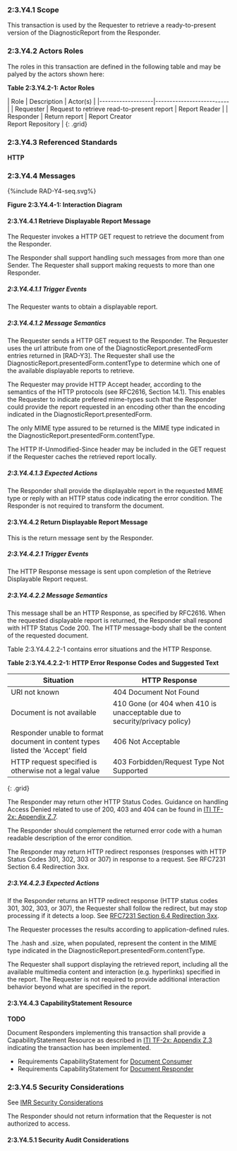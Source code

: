 ### 2:3.Y4.1 Scope

This transaction is used by the Requester to retrieve a ready-to-present version of the DiagnosticReport from the Responder.

### 2:3.Y4.2 Actors Roles

The roles in this transaction are defined in the following table and may be palyed by the actors shown here:

**Table 2:3.Y4.2-1: Actor Roles**

| Role      | Description                                   | Actor(s)          |
|-------------------|--------------------------|
| Requester | Request to retrieve read-to-present report         | Report Reader     |
| Responder | Return report  | Report Creator <br> Report Repository |
{: .grid}

### 2:3.Y4.3 Referenced Standards

**HTTP**

### 2:3.Y4.4 Messages

<div>
{%include RAD-Y4-seq.svg%}
</div>

<div style="clear: left"/>

**Figure 2:3.Y4.4-1: Interaction Diagram**

#### 2:3.Y4.4.1 Retrieve Displayable Report Message

The Requester invokes a HTTP GET request to retrieve the document from the Responder.

The Responder shall support handling such messages from more than one Sender. The Requester shall support making requests to more than one Responder.

##### 2:3.Y4.4.1.1 Trigger Events

The Requester wants to obtain a displayable report.

##### 2:3.Y4.4.1.2 Message Semantics

The Requester sends a HTTP GET request to the Responder. The Requester uses the url attribute from one of the DiagnosticReport.presentedForm entries returned in [RAD-Y3]. The Requester shall use the DiagnosticReport.presentedForm.contentType to determine which one of the available displayable reports to retrieve.

The Requester may provide HTTP Accept header, according to the semantics of the HTTP protocols (see RFC2616, Section 14.1).  This enables the Requester to indicate prefered mime-types such that the Responder could provide the report requested in an encoding other than the encoding indicated in the DiagnosticReport.presentedForm.

The only MIME type assured to be returned is the MIME type indicated in the DiagnosticReport.presentedForm.contentType.

The HTTP If-Unmodified-Since header may be included in the GET request if the Requester caches the retrieved report locally.

##### 2:3.Y4.4.1.3 Expected Actions

The Responder shall provide the displayable report in the requested MIME type or reply with an HTTP status code indicating the error condition. The Responder is not required to transform the document.

#### 2:3.Y4.4.2 Return Displayable Report Message

This is the return message sent by the Responder. 

##### 2:3.Y4.4.2.1 Trigger Events

The HTTP Response message is sent upon completion of the Retrieve Displayable Report request. 

##### 2:3.Y4.4.2.2 Message Semantics

This message shall be an HTTP Response, as specified by RFC2616. When the requested displayable report is returned, the Responder shall respond with HTTP Status Code 200. The HTTP message-body shall be the content of the requested document.

Table 2:3.Y4.4.2.2-1 contains error situations and the HTTP Response.

**Table 2:3.Y4.4.2.2-1: HTTP Error Response Codes and Suggested Text**

|Situation	| HTTP Response |
|-----------|---------------|
|URI not known	| 404 Document Not Found |
|Document is not available	| 410 Gone (or 404 when 410 is unacceptable due to security/privacy policy) |
|Responder unable to format document in content types listed the 'Accept' field	| 406 Not Acceptable |
|HTTP request specified is otherwise not a legal value	| 403 Forbidden/Request Type Not Supported |
{: .grid}

The Responder may return other HTTP Status Codes. Guidance on handling Access Denied related to use of 200, 403 and 404 can be found in [ITI TF-2x: Appendix Z.7](https://profiles.ihe.net/ITI/TF/Volume2/ch-Z.html#z.8-mobile-security-considerations).

The Responder should complement the returned error code with a human readable description of the error condition.

The Responder may return HTTP redirect responses (responses with HTTP Status Codes 301, 302, 303 or 307) in response to a request. See RFC7231 Section 6.4 Redirection 3xx. 

##### 2:3.Y4.4.2.3 Expected Actions

If the Responder returns an HTTP redirect response (HTTP status codes 301, 302, 303, or 307), the Requester shall follow the redirect, but may stop processing if it detects a loop. See [RFC7231 Section 6.4 Redirection 3xx](https://tools.ietf.org/html/rfc7231#section-6.4).

The Requester processes the results according to application-defined rules.

The .hash and .size, when populated, represent the content in the MIME type indicated in the DiagnosticReport.presentedForm.contentType.

The Requester shall support displaying the retrieved report, including all the available multimedia content and interaction (e.g. hyperlinks) specified in the report. The Requester is not required to provide additional interaction behavior beyond what are specified in the report.

#### 2:3.Y4.4.3 CapabilityStatement Resource

**TODO**

Document Responders implementing this transaction shall provide a CapabilityStatement Resource as described in [ITI TF-2x: Appendix Z.3](https://profiles.ihe.net/ITI/TF/Volume2/ch-Z.html#z.3-capabilitystatement-resource) indicating the transaction has been implemented. 
* Requirements CapabilityStatement for [Document Consumer](CapabilityStatement-IHE.MHD.DocumentConsumer.html)
* Requirements CapabilityStatement for [Document Responder](CapabilityStatement-IHE.MHD.DocumentResponder.html)

### 2:3.Y4.5 Security Considerations

See [IMR Security Considerations](volume-1.html#security-considerations)

The Responder should not return information that the Requester is not authorized to access. 

#### 2:3.Y4.5.1 Security Audit Considerations

